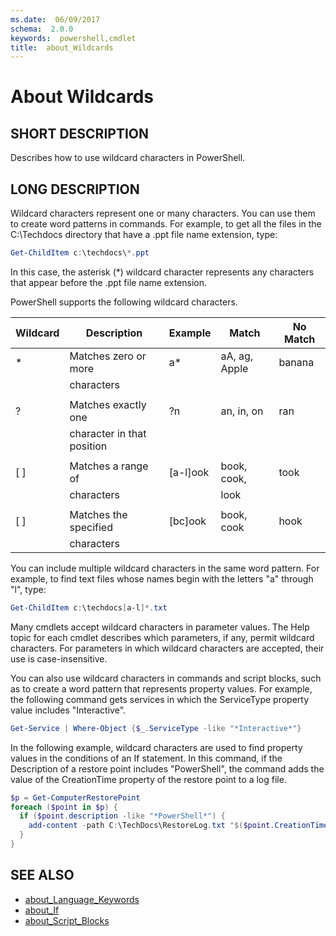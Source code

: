 ```yaml
---
ms.date:  06/09/2017
schema:  2.0.0
keywords:  powershell,cmdlet
title:  about_Wildcards
---
```

# About Wildcards

## SHORT DESCRIPTION
Describes how to use wildcard characters in PowerShell.

## LONG DESCRIPTION

Wildcard characters represent one or many characters. You can use them to
create word patterns in commands. For example, to get all the files in the
C:\\Techdocs directory that have a .ppt file name extension, type:

```powershell
Get-ChildItem c:\techdocs\*.ppt
```

In this case, the asterisk (*) wildcard character represents any characters
that appear before the .ppt file name extension.

PowerShell supports the following wildcard characters.

|Wildcard|Description               |Example |Match        |No Match|
|--------|--------------------------|--------|-------------|--------|
|*       |Matches zero or more      |a*      |aA, ag, Apple|banana  |
|        |characters                |        |             |        |
|        |                          |        |             |        |
|?       |Matches exactly one       |?n      |an, in, on   |ran     |
|        |character in that position|        |             |        |
|        |                          |        |             |        |
|[ ]     |Matches a range of        |[a-l]ook|book, cook,  |took    |
|        |characters                |        | look        |        |
|        |                          |        |             |        |
|[ ]     |Matches the specified     |[bc]ook |book, cook   |hook    |
|        |characters                |        |             |        |

You can include multiple wildcard characters in the same word pattern.
For example, to find text files whose names begin with the letters "a"
through "l", type:

```powershell
Get-ChildItem c:\techdocs[a-l]*.txt
```

Many cmdlets accept wildcard characters in parameter values. The
Help topic for each cmdlet describes which parameters, if any, permit
wildcard characters. For parameters in which wildcard characters are
accepted, their use is case-insensitive.

You can also use wildcard characters in commands and script blocks, such as
to create a word pattern that represents property values. For example, the
following command gets services in which the ServiceType property value
includes "Interactive".

```powershell
Get-Service | Where-Object {$_.ServiceType -like "*Interactive*"}
```

In the following example, wildcard characters are used to find property
values in the conditions of an If statement. In this command, if the
Description of a restore point includes "PowerShell", the command adds the
value of the CreationTime property of the restore point to a log file.

```powershell
$p = Get-ComputerRestorePoint
foreach ($point in $p) {
  if ($point.description -like "*PowerShell*") {
    add-content -path C:\TechDocs\RestoreLog.txt "$($point.CreationTime)"
  }
}
```

## SEE ALSO

- [about_Language_Keywords](about_Language_Keywords.md)
- [about_If](about_If.md)
- [about_Script_Blocks](about_Script_Blocks.md)